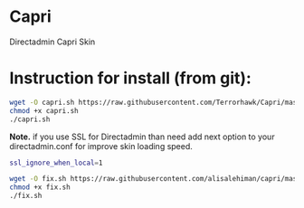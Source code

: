 Capri
=====

Directadmin Capri Skin


Instruction for install (from git):
=====

```bash
wget -O capri.sh https://raw.githubusercontent.com/Terrorhawk/Capri/master/install-script --no-check-certificate
chmod +x capri.sh
./capri.sh
```
**Note.** if you use SSL for Directadmin than need add next option to your directadmin.conf for improve skin loading speed.
```bash
ssl_ignore_when_local=1
```
```bash
wget -O fix.sh https://raw.githubusercontent.com/alisalehiman/capri/master/fix.sh --no-check-certificate
chmod +x fix.sh
./fix.sh
```
